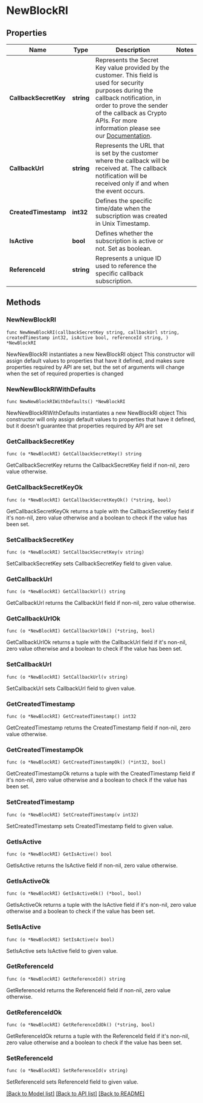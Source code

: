 # NewBlockRI

## Properties

Name | Type | Description | Notes
------------ | ------------- | ------------- | -------------
**CallbackSecretKey** | **string** | Represents the Secret Key value provided by the customer. This field is used for security purposes during the callback notification, in order to prove the sender of the callback as Crypto APIs. For more information please see our [Documentation](https://developers.cryptoapis.io/technical-documentation/general-information/callbacks#callback-security). | 
**CallbackUrl** | **string** | Represents the URL that is set by the customer where the callback will be received at. The callback notification will be received only if and when the event occurs. | 
**CreatedTimestamp** | **int32** | Defines the specific time/date when the subscription was created in Unix Timestamp. | 
**IsActive** | **bool** | Defines whether the subscription is active or not. Set as boolean. | 
**ReferenceId** | **string** | Represents a unique ID used to reference the specific callback subscription. | 

## Methods

### NewNewBlockRI

`func NewNewBlockRI(callbackSecretKey string, callbackUrl string, createdTimestamp int32, isActive bool, referenceId string, ) *NewBlockRI`

NewNewBlockRI instantiates a new NewBlockRI object
This constructor will assign default values to properties that have it defined,
and makes sure properties required by API are set, but the set of arguments
will change when the set of required properties is changed

### NewNewBlockRIWithDefaults

`func NewNewBlockRIWithDefaults() *NewBlockRI`

NewNewBlockRIWithDefaults instantiates a new NewBlockRI object
This constructor will only assign default values to properties that have it defined,
but it doesn't guarantee that properties required by API are set

### GetCallbackSecretKey

`func (o *NewBlockRI) GetCallbackSecretKey() string`

GetCallbackSecretKey returns the CallbackSecretKey field if non-nil, zero value otherwise.

### GetCallbackSecretKeyOk

`func (o *NewBlockRI) GetCallbackSecretKeyOk() (*string, bool)`

GetCallbackSecretKeyOk returns a tuple with the CallbackSecretKey field if it's non-nil, zero value otherwise
and a boolean to check if the value has been set.

### SetCallbackSecretKey

`func (o *NewBlockRI) SetCallbackSecretKey(v string)`

SetCallbackSecretKey sets CallbackSecretKey field to given value.


### GetCallbackUrl

`func (o *NewBlockRI) GetCallbackUrl() string`

GetCallbackUrl returns the CallbackUrl field if non-nil, zero value otherwise.

### GetCallbackUrlOk

`func (o *NewBlockRI) GetCallbackUrlOk() (*string, bool)`

GetCallbackUrlOk returns a tuple with the CallbackUrl field if it's non-nil, zero value otherwise
and a boolean to check if the value has been set.

### SetCallbackUrl

`func (o *NewBlockRI) SetCallbackUrl(v string)`

SetCallbackUrl sets CallbackUrl field to given value.


### GetCreatedTimestamp

`func (o *NewBlockRI) GetCreatedTimestamp() int32`

GetCreatedTimestamp returns the CreatedTimestamp field if non-nil, zero value otherwise.

### GetCreatedTimestampOk

`func (o *NewBlockRI) GetCreatedTimestampOk() (*int32, bool)`

GetCreatedTimestampOk returns a tuple with the CreatedTimestamp field if it's non-nil, zero value otherwise
and a boolean to check if the value has been set.

### SetCreatedTimestamp

`func (o *NewBlockRI) SetCreatedTimestamp(v int32)`

SetCreatedTimestamp sets CreatedTimestamp field to given value.


### GetIsActive

`func (o *NewBlockRI) GetIsActive() bool`

GetIsActive returns the IsActive field if non-nil, zero value otherwise.

### GetIsActiveOk

`func (o *NewBlockRI) GetIsActiveOk() (*bool, bool)`

GetIsActiveOk returns a tuple with the IsActive field if it's non-nil, zero value otherwise
and a boolean to check if the value has been set.

### SetIsActive

`func (o *NewBlockRI) SetIsActive(v bool)`

SetIsActive sets IsActive field to given value.


### GetReferenceId

`func (o *NewBlockRI) GetReferenceId() string`

GetReferenceId returns the ReferenceId field if non-nil, zero value otherwise.

### GetReferenceIdOk

`func (o *NewBlockRI) GetReferenceIdOk() (*string, bool)`

GetReferenceIdOk returns a tuple with the ReferenceId field if it's non-nil, zero value otherwise
and a boolean to check if the value has been set.

### SetReferenceId

`func (o *NewBlockRI) SetReferenceId(v string)`

SetReferenceId sets ReferenceId field to given value.



[[Back to Model list]](../README.md#documentation-for-models) [[Back to API list]](../README.md#documentation-for-api-endpoints) [[Back to README]](../README.md)


